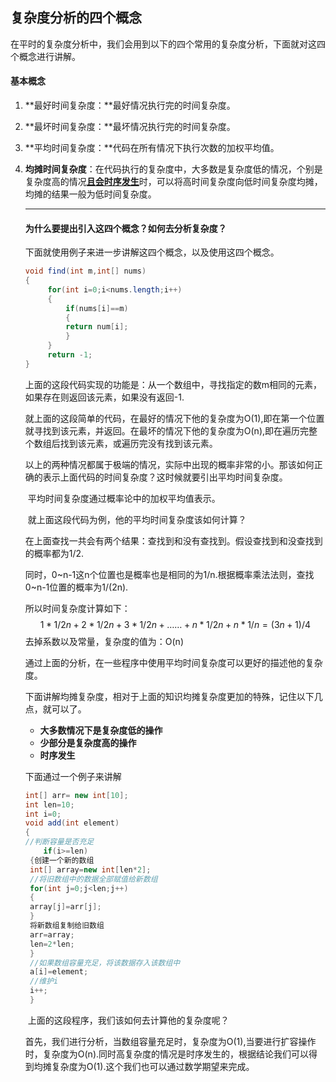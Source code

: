 ## 复杂度分析的四个概念

在平时的复杂度分析中，我们会用到以下的四个常用的复杂度分析，下面就对这四个概念进行讲解。

#### 基本概念

1. **最好时间复杂度：**最好情况执行完的时间复杂度。

2. **最坏时间复杂度：**最坏情况执行完的时间复杂度。

3. **平均时间复杂度：**代码在所有情况下执行次数的加权平均值。

4. **均摊时间复杂度**：在代码执行的复杂度中，大多数是复杂度低的情况，个别是复杂度高的情况<u>**且会时序发生**</u>时，可以将高时间复杂度向低时间复杂度均摊，均摊的结果一般为低时间复杂度。

   ------

   

   #### 为什么要提出引入这四个概念？如何去分析复杂度？

   下面就使用例子来进一步讲解这四个概念，以及使用这四个概念。

   ```java
   void find(int m,int[] nums)
   {
        for(int i=0;i<nums.length;i++)
        {
            if(nums[i]==m)
            {
            return num[i];
            }
        }
        return -1;
   }
   ```

   ​		上面的这段代码实现的功能是：从一个数组中，寻找指定的数m相同的元素，如果存在则返回该元素，如果没有返回-1.

   ​		就上面的这段简单的代码，在最好的情况下他的复杂度为O(1),即在第一个位置就寻找到该元素，并返回。在最坏的情况下他的复杂度为O(n),即在遍历完整个数组后找到该元素，或遍历完没有找到该元素。

   ​		以上的两种情况都属于极端的情况，实际中出现的概率非常的小。那该如何正确的表示上面代码的时间复杂度？这时候就要引出平均时间复杂度。

   ​		平均时间复杂度通过概率论中的加权平均值表示。

   ​		就上面这段代码为例，他的平均时间复杂度该如何计算？

   ​		在上面查找一共会有两个结果：查找到和没有查找到。假设查找到和没查找到的概率都为1/2.

   同时，0~n-1这n个位置也是概率也是相同的为1/n.根据概率乘法法则，查找0~n-1位置的概率为1/(2n).

   所以时间复杂度计算如下：
   $$
   1*1/2n+2*1/2n+3*1/2n+……+n*1/2n+n*1/n
   =(3n+1)/4
   $$
   去掉系数以及常量，复杂度的值为：O(n)

   ​		通过上面的分析，在一些程序中使用平均时间复杂度可以更好的描述他的复杂度。

   ​		下面讲解均摊复杂度，相对于上面的知识均摊复杂度更加的特殊，记住以下几点，就可以了。

   - **大多数情况下是复杂度低的操作**
   - **少部分是复杂度高的操作**
   - **时序发生**

   下面通过一个例子来讲解

   ```java
   int[] arr= new int[10];
   int len=10;
   int i=0;
   void add(int element)
   {
   //判断容量是否充足
       if(i>=len)
   	{创建一个新的数组
   	int[] array=new int[len*2];
   	//将旧数组中的数据全部赋值给新数组
   	for(int j=0;j<len;j++)
   	{
   	array[j]=arr[j];
   	}
   	将新数组复制给旧数组
   	arr=array;
   	len=2*len;
   	}
   	//如果数组容量充足，将该数据存入该数组中
   	a[i]=element;
   	//维护i
   	i++;
    }
   ```

   ​		上面的这段程序，我们该如何去计算他的复杂度呢？

   ​		首先，我们进行分析，当数组容量充足时，复杂度为O(1),当要进行扩容操作时，复杂度为O(n).同时高复杂度的情况是时序发生的，根据结论我们可以得到均摊复杂度为O(1).这个我们也可以通过数学期望来完成。

   ### 